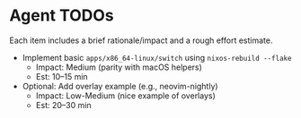 # Agent TODOs

Each item includes a brief rationale/impact and a rough effort estimate.

- Implement basic `apps/x86_64-linux/switch` using `nixos-rebuild --flake`
  - Impact: Medium (parity with macOS helpers)
  - Est: 10–15 min
- Optional: Add overlay example (e.g., neovim-nightly)
  - Impact: Low-Medium (nice example of overlays)
  - Est: 20–30 min
